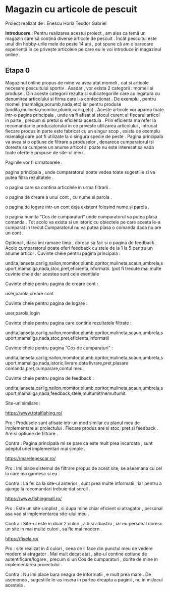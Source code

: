 # Magazin cu articole de pescuit

Proiect realizat de : Enescu Horia Teodor Gabriel

**Introducere :** Pentru realizarea acestui proiect , am ales ca temă un magazin care să conțină diverse articole de pescuit . Încât pescuitul este unul din hobby-urile mele de peste 14 ani , pot spune că am o oarecare experiență în ce privește articolele pe care eu le voi introduce în magazinul online .

## Etapa 0

  Magazinul online propus de mine va avea atat momeli , cat si articole necesare pescuitului sportiv . Asadar , vor exista 2 categorii : momeli si produse . Din aceste categorii rezulta si subcategoriile care au legatura cu denumirea articolului si firma care l-a confectionat . De exemplu , pentru momeli (mamaliga,porumb,nada,etc) iar pentru produse (undita,mulineta,momitor,plumb,carlig,etc) . Aceste articole vor aparea toate intr-o pagina principala , unde va fi afisat si stocul curent al fiecarui articol in parte , precum si pretul si eficienta acestuia . Prin eficienta ma refer la recomandarile producatorului in ce priveste utilizarea articolului , intrucat fiecare produs in parte este fabricat cu un singur scop , exista de exemplu mamaligi care pot fi utilizate la o singura specie de peste . Pagina principala va avea si o optiune de filtrare a produselor , deoarece cumparatorul isi doreste sa cumpere un anume articol si poate nu este interesat sa vada toate ofertele propuse de site-ul meu .

Paginile vor fi urmatoarele :

pagina principala , unde cumparatorul poate vedea toate sugestiile si va putea filtra rezultatele .

o pagina care sa contina articolele in urma filtrarii .

o pagina de creare a unui cont , cu nume si parola .

o pagina de logare intr-un cont deja existent folosind nume si parola .

o pagina numita “Cos de cumparaturi” unde cumparatorul va putea plasa comanda . Tot acolo va exista si un istoric cu obiectele pe care acesta le-a cumparat in trecut.Cumparatorul nu va putea plasa o comanda daca nu are un cont .

Optional , daca imi ramane timp , doresc sa fac si o pagina de feedback . Acolo cumparatorul poate oferi feedback cu stele de la 1 la 5 pentru un anume articol . Cuvinte cheie pentru pagina principala :

undita,lanseta,carlig,nailon,momitor,plumb,opritor,mulineta,scaun,umbrela,suport,mamaliga,nada,stoc,pret,eficienta,informatii. (pot fi trecute mai multe cuvinte cheie dar acestea sunt cele esentiale

Cuvinte cheie pentru pagina de creare cont :

user,parola,creare cont

Cuvinte cheie pentru pagina de logare :

user,parola,login

Cuvinte cheie pentru pagina care contine rezultatele filtrate :

undita,lanseta,carlig,nailon,momitor,plumb,opritor,mulineta,scaun,umbrela,suport,mamaliga,nada,stoc,pret,eficienta,informatii

Cuvinte cheie pentru pagina “Cos de cumparaturi” :

undita,lanseta,carlig,nailon,momitor,plumb,opritor,mulineta,scaun,umbrela,suport,mamaliga,nada,istoric,livrare,data livrare,pret,plasare comanda,pret,cumparare,contul meu.

Cuvinte cheie pentru pagina de feedback :

undita,lanseta,carlig,nailon,momitor,plumb,opritor,mulineta,scaun,umbrela,suport,mamaliga,nada,feedback,stele,multumit/nemultumit.

Site-uri similare :

https://www.totalfishing.ro/

Pro : Produsele sunt afisate intr-un mod similar cu planul meu de implementare al proiectului . Fiecare produs are si stoc, pret si feedback . Are si optiune de filtrare .

Contra : Pagina principala mi se pare ca este mult prea incarcata , sunt adeptul unei implementari mai simple .

https://marelepescar.ro/

Pro : Imi place sistemul de filtrare propus de acest site, se aseamana cu cel la care ma gandesc si eu .

Contra : La fel ca la site-ul anterior , sunt prea multe informatii , iar pentru a ajunge la recomandari trebuie dat scroll .

https://www.fishingmall.ro/

Pro : Este un site simplist , si dupa mine chiar eficient si atragator , personal asa vad si implementarea site-ului meu .

Contra : Site-ul este in doar 2 culori , alb si albastru , iar eu personal doresc un site in mai multe culori , sa fie mai modern .

https://fisela.ro/

Pro : site realizat in 4 culori , ceea ce il face din punctul meu de vedere modern si atragator . Mai mult decat atat , site-ul contine optiune de autentificare/logare , precum si un Cos de cumparaturi , dorite de mine in implementarea proiectului .

Contra : Nu imi place bara neagra de informatii , e mult prea mare . De asemenea , sugestiile le-as insera in partea dreapta a paginii , nu in mijlocul acesteia .
